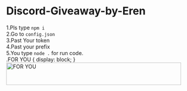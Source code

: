 # Discord-Giveaway-by-Eren
1.Pls type `npm i` <br>
2.Go to `config.json`<br>
3.Past Your token <br>
4.Past your prefix <br>
5.You type `node .` for run code.<br> 
.FOR YOU {
  display: block;
}
<img src="https://cdn.discordapp.com/attachments/787736118719807560/809688007783350272/standard.gif" alt="FOR YOU" width="467.984" height="60">
